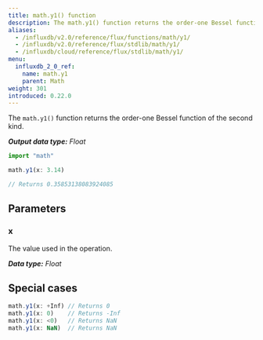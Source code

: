 ```yaml
---
title: math.y1() function
description: The math.y1() function returns the order-one Bessel function of the second kind.
aliases:
  - /influxdb/v2.0/reference/flux/functions/math/y1/
  - /influxdb/v2.0/reference/flux/stdlib/math/y1/
  - /influxdb/cloud/reference/flux/stdlib/math/y1/
menu:
  influxdb_2_0_ref:
    name: math.y1
    parent: Math
weight: 301
introduced: 0.22.0
---
```


The `math.y1()` function returns the order-one Bessel function of the second kind.

_**Output data type:** Float_

```js
import "math"

math.y1(x: 3.14)

// Returns 0.35853138083924085
```

## Parameters

### x
The value used in the operation.

_**Data type:** Float_

## Special cases
```js
math.y1(x: +Inf) // Returns 0
math.y1(x: 0)    // Returns -Inf
math.y1(x: <0)   // Returns NaN
math.y1(x: NaN)  // Returns NaN
```
